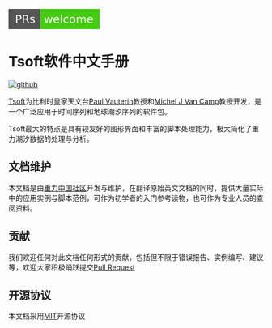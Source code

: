 [![PRs Welcome](README.assets/PRs-welcome-brightgreen.svg)](https://gohugo.io/contribute/documentation/)

# Tsoft软件中文手册

[![github](https://gitee.com/georgegou/mark-down_picture/raw/picture/2021/%E7%89%88%E6%9C%AC-1.0-brightgreen)](https://github.com/George-Gou)

[Tsoft](http://seismologie.oma.be/en/downloads/tsoft)为比利时皇家天文台[Paul Vauterin](https://dl.acm.org/profile/81447602553)教授和[Michel J Van Camp](https://dl.acm.org/profile/81447599155)教授开发，是一个广泛应用于时间序列和地球潮汐序列的软件包。

Tsoft最大的特点是具有较友好的图形界面和丰富的脚本处理能力，极大简化了重力潮汐数据的处理与分析。

## 文档维护

本文档是由[重力中国社区](https://github.com/Gravity-Geodesy-China-Community)开发与维护，在翻译原始英文文档的同时，提供大量实际中的应用实例与脚本范例，可作为初学者的入门参考读物，也可作为专业人员的查阅资料。

## 贡献

我们欢迎任何对此文档任何形式的贡献，包括但不限于错误报告、实例编写、建议等，欢迎大家积极踊跃提交[Pull Request](https://docs.github.com/en/github/collaborating-with-pull-requests/proposing-changes-to-your-work-with-pull-requests/about-pull-requests)

## 开源协议

本文档采用[MIT](https://opensource.org/licenses/MIT)开源协议

